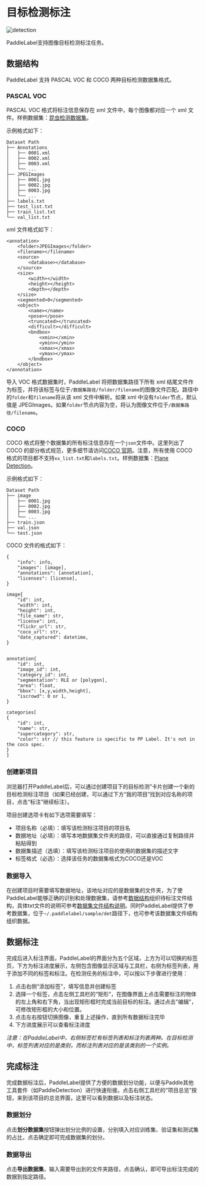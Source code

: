 # 目标检测标注

![detection](https://user-images.githubusercontent.com/71769312/181412379-42721d08-aba2-4e73-a2ae-f925721b4b03.png)

PaddleLabel支持图像目标检测标注任务。



## <div id="test2">数据结构</div>

PaddleLabel 支持 PASCAL VOC 和 COCO 两种目标检测数据集格式。

### PASCAL VOC

PASCAL VOC 格式将标注信息保存在 xml 文件中，每个图像都对应一个 xml 文件。样例数据集：[昆虫检测数据集](https://bj.bcebos.com/paddlex/datasets/insect_det.tar.gz)。

示例格式如下：

```shell
Dataset Path
├── Annotations
│   ├── 0001.xml
│   ├── 0002.xml
│   ├── 0003.xml
│   └── ...
├── JPEGImages
│   ├── 0001.jpg
│   ├── 0002.jpg
│   ├── 0003.jpg
│   └── ...
├── labels.txt
├── test_list.txt
├── train_list.txt
└── val_list.txt
```

xml 文件格式如下：

```text
<annotation>
	<folder>JPEGImages</folder>
	<filename></filename>
	<source>
		<database></database>
	</source>
	<size>
		<width></width>
		<height></height>
		<depth></depth>
	</size>
	<segmented>0</segmented>
	<object>
		<name></name>
		<pose></pose>
		<truncated></truncated>
		<difficult></difficult>
		<bndbox>
			<xmin></xmin>
			<ymin></ymin>
			<xmax></xmax>
			<ymax></ymax>
		</bndbox>
	</object>
</annotation>
```

导入 VOC 格式数据集时，PaddleLabel 将把数据集路径下所有 xml 结尾文件作为标签，并将该标签与位于`/数据集路径/folder/filename`的图像文件匹配。路径中的`folder`和`filename`将从该 xml 文件中解析。如果 xml 中没有`folder`节点，默认值是 JPEGImages。如果`folder`节点内容为空，将认为图像文件位于`/数据集路径/filename`。

### COCO

COCO 格式将整个数据集的所有标注信息存在一个`json`文件中。这里列出了 COCO 的部分格式规范，更多细节请访问[COCO 官网](https://cocodataset.org/#format-data)。注意，所有使用 COCO 格式的项目都不支持`xx_list.txt`和`labels.txt`。样例数据集：[Plane Detection]()。

示例格式如下：

```shell
Dataset Path
├── image
│   ├── 0001.jpg
│   ├── 0002.jpg
│   ├── 0003.jpg
│   └── ...
├── train.json
├── val.json
└── test.json
```

COCO 文件的格式如下：

```text
{
    "info": info,
    "images": [image],
    "annotations": [annotation],
    "licenses": [license],
}

image{
    "id": int,
    "width": int,
    "height": int,
    "file_name": str,
    "license": int,
    "flickr_url": str,
    "coco_url": str,
    "date_captured": datetime,
}


annotation{
    "id": int,
    "image_id": int,
    "category_id": int,
    "segmentation": RLE or [polygon],
    "area": float,
    "bbox": [x,y,width,height],
    "iscrowd": 0 or 1,
}

categories[
{
	"id": int,
	"name": str,
	"supercategory": str,
	"color": str // this feature is specific to PP Label. It's not in the coco spec.
}
]
```

### 创建新项目

浏览器打开PaddleLabel后，可以通过创建项目下的目标检测”卡片创建一个新的目标检测标注项目（如果已经创建，可以通过下方“我的项目”找到对应名称的项目，点击“标注”继续标注）。


项目创建选项卡有如下选项需要填写：

- 项目名称（必填）：填写该检测标注项目的项目名
- 数据地址（必填）：填写本地数据集文件夹的路径，可以直接通过复制路径并粘贴得到
- 数据集描述（选填）：填写该检测标注项目的使用的数据集的描述文字
- 标签格式（必选）：选择该任务的数据集格式为COCO还是VOC

### 数据导入

在创建项目时需要填写数据地址，该地址对应的是数据集的文件夹，为了使PaddleLabel能够正确的识别和处理数据集，请参考[数据结构](#test2)组织待标注文件结构，具体txt文件的说明可参考[数据集文件结构说明](dataset_file_structure.md)。同时PaddleLabel提供了参考数据集，位于`~/.paddlelabel/sample/det`路径下，也可参考该数据集文件结构组织数据。

## 数据标注

完成后进入标注界面，PaddleLabel的界面分为五个区域，上方为可以切换的标签页，下方为标注进度展示，左侧包含图像显示区域与工具栏，右侧为标签列表，用于添加不同的标签和标注。在检测任务的标注中，可以按以下步骤进行使用：

1. 点击右侧“添加标签”，填写信息并创建标签
2. 选择一个标签，点击左侧工具栏的“矩形”，在图像界面上点击需要标注的物体的左上角和右下角，当出现矩形框时完成当前目标的标注。通过点击"编辑"，可修改矩形框的大小和位置。
3. 点击左右按钮切换图像，重复上述操作，直到所有数据标注完毕
4. 下方进度展示可以查看标注进度

*注意：在PaddleLabel中，右侧标签栏有标签列表和标注列表两种。在目标检测中，标签列表对应的是类别，而标注列表对应的是该类别的一个实例。*

## 完成标注

完成数据标注后，PaddleLabel提供了方便的数据划分功能，以便与Paddle其他工具套件（如PaddleDetection）进行快速衔接。点击右侧工具栏的“项目总览”按钮，来到该项目的总览界面，这里可以看到数据以及标注状态。


### 数据划分

点击**划分数据集**按钮弹出划分比例的设置，分别填入对应训练集、验证集和测试集的占比，点击确定即可完成数据集的划分。

### 数据导出

点击**导出数据集**，输入需要导出到的文件夹路径，点击确认，即可导出标注完成的数据到指定路径。